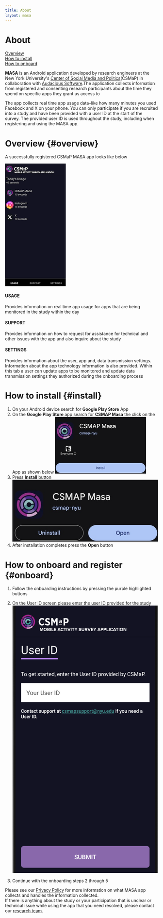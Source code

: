 ```yaml
---
title: About
layout: masa
---
```

# About

[Overview](#overview)<br>
[How to install](#install)<br>
[How to onboard](#onboard)<br>

**MASA** is an Android application developed by research engineers at the  New York University's <a href="https://csmapnyu.org/"> Center of Social Media and Politics</a>(CSMaP) in collaboration with <a href="https://audacious-software.com">Audacious Software</a>.The application collects information from registered and consenting research participants about the time they spend on specific apps they grant us access to
<div></div>
The app collects real time app usage data–like how many minutes you used Facebook and X on your phone. You can only participate if you are recruited into a study and have been provided with a user ID at the start of the survey. The provided user ID is used throughout the study, including when registering and using the MASA app.

# Overview {#overview}
A successfully registered CSMaP MASA app looks like below 

![Annotated screencapture](images/masa/registered_app.png)

#### USAGE
Provides information on real time app usage for apps that are being monitored in the study within the day
#### SUPPORT 
Provides information on how to request for assistance for technical and other issues with the app and also inquire about the study
#### SETTINGS
Provides information about the user, app and, data transmission settings. Information about the app technology information is also provided. Within this tab a user can update apps to be monitored and update data transmission settings they authorized during the onboarding process 

# How to install {#install}
1. On your Android device search for **Google Play Store** App 
2. On the **Google Play Store** app search for **CSMAP Masa** the click on the App as shown below
![Annotated screencapture](images/masa/masa_install.jpg) 
3. Press **Install** button
![open](images/masa/masa_install_open.jpg)
4. After installation completes press the **Open** button

# How to onboard and register {#onboard}
1. Follow the onboarding instructions by pressing the purple highlighted buttons
2. On the User ID screen please enter the user ID provided for the study 
![Annotated screencapture](images/masa/user_id.png)

3. Continue with the onboarding steps 2 through 5 

Please see our <a href="https://www.csmapsurveys.org/privacy_policy_masa.html">Privacy Policy</a> for more information on what MASA app collects and handles the information collected.<br/>
If there is anything about the study or your participation that is unclear or technical issue while using the app that you need resolved, please contact our <a href="mailto:sr6276@nyu.edu">research team</a>.
	
	
